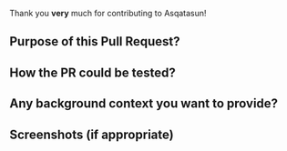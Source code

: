 Thank you **very** much for contributing to Asqatasun!

## Purpose of this Pull Request?


## How the PR could be tested?


## Any background context you want to provide?


## Screenshots (if appropriate)


